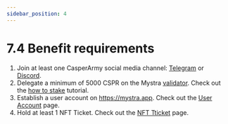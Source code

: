 ```yaml
---
sidebar_position: 4
---
```


# 7.4 Benefit requirements

1. Join at least one CasperArmy social media channel: <a href="https://t.me/casperarmyofficial/">Telegram</a> or <a href="https://discord.gg/sZQVdRCyqx">Discord</a>.
2. Delegate a minimum of 5000 CSPR on the Mystra <a href="https://staking.mystra.io">validator</a>. Check out the <a href="https://docs.casperarmy.org/docs/validator/7.2-How-to-stake/">how to stake</a> tutorial.
3. Establish a user account on https://mystra.app. Check out the <a href="https://docs.mystra.io/docs/PLATFORM/5.3-User-account/">User Account</a> page.
4. Hold at least 1 NFT Ticket. Check out the <a href="https://docs.mystra.io/docs/PRODUCTS%20AND%20SERVICES/2.7-call-up-ticket">NFT Tticket</a> page.
